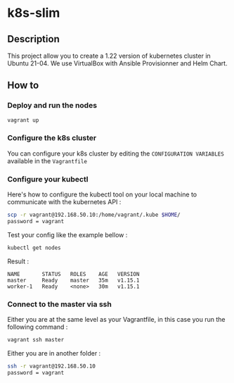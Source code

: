 # k8s-slim

## Description

This project allow you to create a 1.22 version of kubernetes cluster in Ubuntu 21-04.
We use VirtualBox with Ansible Provisionner and Helm Chart.



## How to

### Deploy and run the nodes

```sh
vagrant up
```

### Configure the k8s cluster

You can configure your k8s cluster by editing the `CONFIGURATION VARIABLES` available in the `Vagrantfile`

### Configure your kubectl

Here's how to configure the kubectl tool on your local machine to communicate with the kubernetes API :

```sh
scp -r vagrant@192.168.50.10:/home/vagrant/.kube $HOME/
password = vagrant
```

Test your config like the example bellow :

```sh
kubectl get nodes
```

Result : 

```
NAME       STATUS   ROLES    AGE   VERSION
master     Ready    master   35m   v1.15.1
worker-1   Ready    <none>   30m   v1.15.1
```

### Connect to the master via ssh

Either you are at the same level as your Vagrantfile, in this case you run the following command :

```sh
vagrant ssh master
```

Either you are in another folder :

```sh
ssh -r vagrant@192.168.50.10
password = vagrant
```
